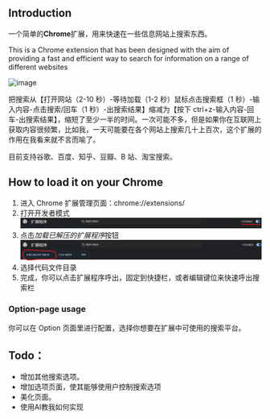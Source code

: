 ## Introduction

一个简单的**Chrome**扩展，用来快速在一些信息网站上搜索东西。

This is a Chrome extension that has been designed with the aim of providing a fast and efficient way to search for information on a range of different websites

![image](./images/view.png)

把搜索从【打开网站（2-10 秒）-等待加载（1-2 秒）鼠标点击搜索框（1 秒）-输入内容-点击搜索/回车（1 秒）-出搜索结果】缩减为【按下 ctrl+z-输入内容-回车-出搜索结果】，缩短了至少一半的时间。一次可能不多，但是如果你在互联网上获取内容很频繁，比如我，一天可能要在各个网站上搜索几十上百次，这个扩展的作用在我看来就不言而喻了。

目前支持谷歌、百度、知乎、豆瓣、B 站、淘宝搜索。

## How to load it on your Chrome

1. 进入 Chrome 扩展管理页面：chrome://extensions/
2. 打开开发者模式  
   ![image](./images/chrome-extension-developer-mode.png)
3. 点击*加载已解压的扩展程序*按钮
   ![image](./images/chrome-extension-load.png)
4. 选择代码文件目录
5. 完成，你可以点击扩展程序呼出，固定到快捷栏，或者编辑键位来快速呼出搜索栏

### Option-page usage

你可以在 Option 页面里进行配置，选择你想要在扩展中可使用的搜索平台。

## Todo：

-   增加其他搜索选项。
-   增加选项页面，使其能够使用户控制搜索选项
-   美化页面。
-   使用AI教我如何实现
